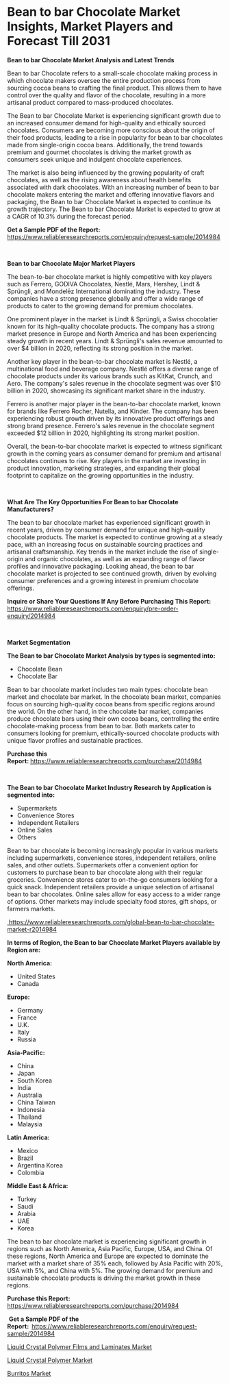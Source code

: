 <p><h1>Bean to bar Chocolate Market Insights, Market Players and Forecast Till 2031</h1></p><p><strong>Bean to bar Chocolate Market Analysis and Latest Trends</strong></p>
<p><p>Bean to bar Chocolate refers to a small-scale chocolate making process in which chocolate makers oversee the entire production process from sourcing cocoa beans to crafting the final product. This allows them to have control over the quality and flavor of the chocolate, resulting in a more artisanal product compared to mass-produced chocolates.</p><p>The Bean to bar Chocolate Market is experiencing significant growth due to an increased consumer demand for high-quality and ethically sourced chocolates. Consumers are becoming more conscious about the origin of their food products, leading to a rise in popularity for bean to bar chocolates made from single-origin cocoa beans. Additionally, the trend towards premium and gourmet chocolates is driving the market growth as consumers seek unique and indulgent chocolate experiences.</p><p>The market is also being influenced by the growing popularity of craft chocolates, as well as the rising awareness about health benefits associated with dark chocolates. With an increasing number of bean to bar chocolate makers entering the market and offering innovative flavors and packaging, the Bean to bar Chocolate Market is expected to continue its growth trajectory. The Bean to bar Chocolate Market is expected to grow at a CAGR of 10.3% during the forecast period.</p></p>
<p><strong>Get a Sample PDF of the Report:&nbsp;</strong> <a href="https://www.reliableresearchreports.com/enquiry/request-sample/2014984">https://www.reliableresearchreports.com/enquiry/request-sample/2014984</a></p>
<p>&nbsp;</p>
<p><strong>Bean to bar Chocolate Major Market Players</strong></p>
<p><p>The bean-to-bar chocolate market is highly competitive with key players such as Ferrero, GODIVA Chocolates, Nestlé, Mars, Hershey, Lindt & Sprüngli, and Mondelēz International dominating the industry. These companies have a strong presence globally and offer a wide range of products to cater to the growing demand for premium chocolates.</p><p>One prominent player in the market is Lindt & Sprüngli, a Swiss chocolatier known for its high-quality chocolate products. The company has a strong market presence in Europe and North America and has been experiencing steady growth in recent years. Lindt & Sprüngli's sales revenue amounted to over $4 billion in 2020, reflecting its strong position in the market.</p><p>Another key player in the bean-to-bar chocolate market is Nestlé, a multinational food and beverage company. Nestlé offers a diverse range of chocolate products under its various brands such as KitKat, Crunch, and Aero. The company's sales revenue in the chocolate segment was over $10 billion in 2020, showcasing its significant market share in the industry.</p><p>Ferrero is another major player in the bean-to-bar chocolate market, known for brands like Ferrero Rocher, Nutella, and Kinder. The company has been experiencing robust growth driven by its innovative product offerings and strong brand presence. Ferrero's sales revenue in the chocolate segment exceeded $12 billion in 2020, highlighting its strong market position.</p><p>Overall, the bean-to-bar chocolate market is expected to witness significant growth in the coming years as consumer demand for premium and artisanal chocolates continues to rise. Key players in the market are investing in product innovation, marketing strategies, and expanding their global footprint to capitalize on the growing opportunities in the industry.</p></p>
<p>&nbsp;</p>
<p><strong>What Are The Key Opportunities For Bean to bar Chocolate Manufacturers?</strong></p>
<p><p>The bean to bar chocolate market has experienced significant growth in recent years, driven by consumer demand for unique and high-quality chocolate products. The market is expected to continue growing at a steady pace, with an increasing focus on sustainable sourcing practices and artisanal craftsmanship. Key trends in the market include the rise of single-origin and organic chocolates, as well as an expanding range of flavor profiles and innovative packaging. Looking ahead, the bean to bar chocolate market is projected to see continued growth, driven by evolving consumer preferences and a growing interest in premium chocolate offerings.</p></p>
<p><strong>Inquire or Share Your Questions If Any Before Purchasing This Report:</strong> <a href="https://www.reliableresearchreports.com/enquiry/pre-order-enquiry/2014984">https://www.reliableresearchreports.com/enquiry/pre-order-enquiry/2014984</a></p>
<p>&nbsp;</p>
<p><strong>Market Segmentation</strong></p>
<p><strong>The Bean to bar Chocolate Market Analysis by types is segmented into:</strong></p>
<p><ul><li>Chocolate Bean</li><li>Chocolate Bar</li></ul></p>
<p><p>Bean to bar chocolate market includes two main types: chocolate bean market and chocolate bar market. In the chocolate bean market, companies focus on sourcing high-quality cocoa beans from specific regions around the world. On the other hand, in the chocolate bar market, companies produce chocolate bars using their own cocoa beans, controlling the entire chocolate-making process from bean to bar. Both markets cater to consumers looking for premium, ethically-sourced chocolate products with unique flavor profiles and sustainable practices.</p></p>
<p><strong>Purchase this Report:&nbsp;</strong><a href="https://www.reliableresearchreports.com/purchase/2014984">https://www.reliableresearchreports.com/purchase/2014984</a></p>
<p>&nbsp;</p>
<p><strong>The Bean to bar Chocolate Market Industry Research by Application is segmented into:</strong></p>
<p><ul><li>Supermarkets</li><li>Convenience Stores</li><li>Independent Retailers</li><li>Online Sales</li><li>Others</li></ul></p>
<p><p>Bean to bar chocolate is becoming increasingly popular in various markets including supermarkets, convenience stores, independent retailers, online sales, and other outlets. Supermarkets offer a convenient option for customers to purchase bean to bar chocolate along with their regular groceries. Convenience stores cater to on-the-go consumers looking for a quick snack. Independent retailers provide a unique selection of artisanal bean to bar chocolates. Online sales allow for easy access to a wider range of options. Other markets may include specialty food stores, gift shops, or farmers markets.</p></p>
<p><a href="https://www.reliableresearchreports.com/global-bean-to-bar-chocolate-market-r2014984">&nbsp;https://www.reliableresearchreports.com/global-bean-to-bar-chocolate-market-r2014984</a></p>
<p><strong>In terms of Region, the Bean to bar Chocolate Market Players available by Region are:</strong></p>
<p>
    <p> <strong> North America: </strong>
        <ul>
            <li>United States</li>
            <li>Canada</li>
        </ul>
        </p> 
    <p> <strong> Europe: </strong>
        <ul>
            <li>Germany</li>
            <li>France</li>
            <li>U.K.</li>
            <li>Italy</li>
            <li>Russia</li>
        </ul>
        </p> 
    <p> <strong> Asia-Pacific: </strong>
        <ul>
            <li>China</li>
            <li>Japan</li>
            <li>South Korea</li>
            <li>India</li>
            <li>Australia</li>
            <li>China Taiwan</li>
            <li>Indonesia</li>
            <li>Thailand</li>
            <li>Malaysia</li>
        </ul>
        </p> 
    <p> <strong> Latin America: </strong>
        <ul>
            <li>Mexico</li>
            <li>Brazil</li>
            <li>Argentina Korea</li>
            <li>Colombia</li>
        </ul>
        </p> 
    <p> <strong> Middle East & Africa: </strong>
        <ul>
            <li>Turkey</li>
            <li>Saudi</li>
            <li>Arabia</li>
            <li>UAE</li>
            <li>Korea</li>
        </ul>
    </p>
    </p>
<p><p>The bean to bar chocolate market is experiencing significant growth in regions such as North America, Asia Pacific, Europe, USA, and China. Of these regions, North America and Europe are expected to dominate the market with a market share of 35% each, followed by Asia Pacific with 20%, USA with 5%, and China with 5%. The growing demand for premium and sustainable chocolate products is driving the market growth in these regions.</p></p>
<p><strong>Purchase this Report: </strong><a href="https://www.reliableresearchreports.com/purchase/2014984">https://www.reliableresearchreports.com/purchase/2014984</a></p>
<p>&nbsp;<strong>Get a Sample PDF of the Report:&nbsp;&nbsp;</strong><a href="https://www.reliableresearchreports.com/enquiry/request-sample/2014984">https://www.reliableresearchreports.com/enquiry/request-sample/2014984</a></p>
<p><strong></strong></p>
<p><p><a href="https://butternut-bug-553.notion.site/Liquid-Crystal-Polymer-Films-and-Laminates-Market-Furnish-Information-about-Market-Size-Market-Shar-bc4208cd763749ae9de4ee1e1cac54b9">Liquid Crystal Polymer Films and Laminates Market</a></p><p><a href="https://invited-way-688.notion.site/Liquid-Crystal-Polymer-Market-Size-Global-Industry-Overview-Market-Segmentation-and-Forecast-2024-773bc6d6255945c6b5ebd2289a7dda6a">Liquid Crystal Polymer Market</a></p><p><a href="https://github.com/jhcraigie/Market-Research-Report-List-2/blob/main/burritos-market.md">Burritos Market</a></p></p>